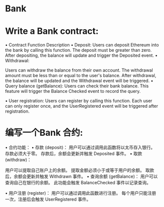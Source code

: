 # Bank

# Write a Bank contract:

• Contract Function Description
• Deposit:
Users can deposit Ethereum into the bank by calling this function.
The deposit must be greater than zero.
After depositing, the balance will update and trigger the Deposited event.
• Withdrawal:

Users can withdraw the balance from their own account.
The withdrawal amount must be less than or equal to the user's balance.
After withdrawal, the balance will be updated and the Withdrawal event will be triggered.
• Query balance (getBalance):
Users can check their bank balance.
This feature will trigger the Balance Checked event to record the query.

• User registration:
Users can register by calling this function.
Each user can only register once, and the UserRegistered event will be triggered after registration.


# 编写一个Bank 合约:

• 合约功能：
• 存款 (deposit)：
用户可以通过调用此函数将以太币存入银行。
存款必须大于零。
存款后，余额会更新并触发 Deposited 事件。
• 取款 (withdraw)：

用户可以提取自己账户上的余额。
提取金额必须小于或等于用户的余额。
取款后，余额会更新并触发 Withdrawn 事件。
• 查询余额 (getBalance)：
用户可以查询自己在银行的余额。
此功能会触发 BalanceChecked 事件以记录查询。

• 用户注册 (register)：
用户可以通过调用此函数进行注册。
每个用户只能注册一次，注册后会触发 UserRegistered 事件。

